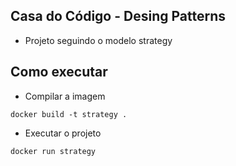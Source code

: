 ## Casa do Código - Desing Patterns

* Projeto seguindo o modelo strategy

## Como executar

 - Compilar a imagem
```
docker build -t strategy .
```

 - Executar o projeto
```
docker run strategy
```